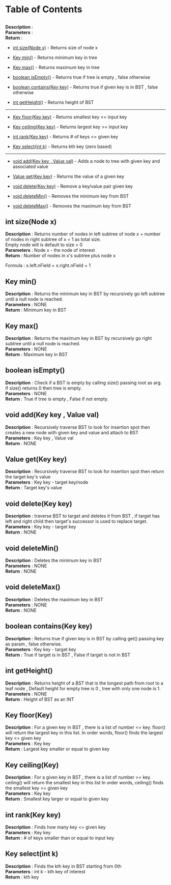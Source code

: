 # Table of Contents
## <a name=""></a>
<b>Description</b> :
</br><b>Parameters</b> : 
</br><b>Return</b> : 



* [int size(Node x)](#size) - Returns size of node x

* [Key min()](#min) - Returns minimum key in tree

* [Key max()](#max) - Returns maximum key in tree

* [boolean isEmpty()](#empty) - Returns true if tree is empty , false otherwise

* [boolean contains(Key key)](#contain) - Returns true if given key is in BST , false otherwise

* [int getHeight()](#height) - Returns height of BST 

---
* [Key floor(Key key)](#floor) - Returns smallest key <= input key

* [Key ceiling(Key key)](#ceiling) - Returns largest key >= input key

* [int rank(Key key)](#rank) - Returns # of keys <= given key

* [Key select(int k)](#select) - Returns kth key (zero based)

---

* [void add(Key key , Value val)](#add) - Adds a node to tree with given key and associated value

* [Value get(Key key)](#get) - Returns the value of a given key

* [void delete(Key key)](#del) - Remove a key/value pair given key

* [void deleteMin()](#delMin) - Removes the minimum key from BST

* [void deleteMax()](#delMax) - Removes the maximum key from BST

## <a name="size">int size(Node x)</a>
<b>Description</b> : Returns number of nodes in left subtree of node x + number of nodes in right subtree of x  + 1 as total size. </br>Empty node will is default to size = 0 </br>
<b>Parameters</b> : Node x - the node of interest</br>
<b>Return</b> : Number of nodes in x's subtree plus node x

Formula : x.left.nField + x.right.nField + 1


## <a name="min">Key min()</a>
<b>Description</b> : Returns the minimum key in BST by recursively go left subtree until a null node is reached.
</br><b>Parameters</b> : NONE
</br><b>Return</b> : Minimum key in BST

## <a name="max">Key max()</a>
<b>Description</b> : Returns the maximum key in BST by recursively go right subtree until a null node is reached.
</br><b>Parameters</b> : NONE
</br><b>Return</b> : Maximum key in BST

## <a name="empty">boolean isEmpty()</a>
<b>Description</b> : Check if a BST is empty by calling size() passing root as arg.  If size() returns 0 then tree is empty.
</br><b>Parameters</b> : NONE
</br><b>Return</b> : True if tree is empty , False if not empty.

## <a name="add">void add(Key key , Value val)</a>
<b>Description</b> : Recursively traverse BST to look for insertion spot then creates a new node with given key and value and attach to BST
</br><b>Parameters</b> : Key key , Value val
</br><b>Return</b> : NONE

## <a name="get">Value get(Key key)</a>
<b>Description</b> : Recursively traverse BST to look for insertion spot then return the target key's value
</br><b>Parameters</b> : Key key - target key/node
</br><b>Return</b> : Target key's value

## <a name="del">void delete(Key key)</a>
<b>Description</b> : traverse BST to target and deletes it from BST , if target has left and right child then target's successor is used to replace target.
</br><b>Parameters</b> : Key key - target key 
</br><b>Return</b> : NONE

## <a name="delMin">void deleteMin()</a>
<b>Description</b> : Deletes the minimum key in BST
</br><b>Parameters</b> : NONE
</br><b>Return</b> : NONE

## <a name="delMax">void deleteMax()</a>
<b>Description</b> : Deletes the maximum key in BST
</br><b>Parameters</b> : NONE
</br><b>Return</b> : NONE

## <a name="contain">boolean contains(Key key)</a>
<b>Description</b> : Returns true if given key is in BST by calling get() passing key as param , false otherwise.
</br><b>Parameters</b> : Key key - target key
</br><b>Return</b> : True if target is in BST , False if target is not in BST

## <a name="height">int getHeight()</a>
<b>Description</b> : Returns height of a BST that is the longest path from root to a leaf node , Default height for empty tree is 0 , tree with only one node is 1. 
</br><b>Parameters</b> : NONE
</br><b>Return</b> : Height of BST as an INT

## <a name="floor">Key floor(Key)</a>
<b>Description</b> : For a given key in BST , there is a list of number <= key. floor() will return the largest key in this list.
In order words, floor() finds the largest key <= given key
</br><b>Parameters</b> : Key key
</br><b>Return</b> : Largest key smaller or equal to given key

## <a name="ceiling">Key ceiling(Key)</a>
<b>Description</b> : For a given key in BST , there is a list of number >= key. ceiling() will return the smallest key in this list
In order words, ceiling() finds the smallest key >= given key
</br><b>Parameters</b> : Key key
</br><b>Return</b> : Smallest key larger or equal to given key

## <a name="rank">int rank(Key key)</a>
<b>Description</b> : Finds how many key <= given key
</br><b>Parameters</b> : Key key
</br><b>Return</b> : # of keys smaller than or equal to input key

## <a name="select">Key select(int k)</a>
<b>Description</b> : Finds the kth key in BST starting from 0th
</br><b>Parameters</b> : int k - kth key of interest
</br><b>Return</b> : kth key
